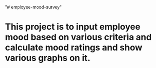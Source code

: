 "# employee-mood-survey" 
# This project is to input employee mood based on various criteria and calculate mood ratings and show various graphs on it.
